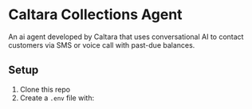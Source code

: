 # Caltara Collections Agent

An ai agent developed by Caltara that uses conversational AI to contact customers via SMS or voice call with past-due balances.

## Setup

1. Clone this repo
2. Create a `.env` file with:
